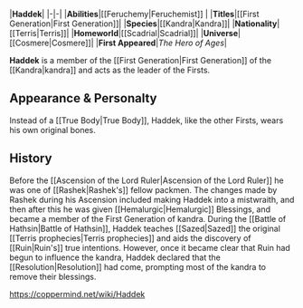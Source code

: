 |**Haddek**|
|-|-|
|**Abilities**|[[Feruchemy\|Feruchemist]] |
|**Titles**|[[First Generation\|First Generation]]|
|**Species**|[[Kandra\|Kandra]]|
|**Nationality**|[[Terris\|Terris]]|
|**Homeworld**|[[Scadrial\|Scadrial]]|
|**Universe**|[[Cosmere\|Cosmere]]|
|**First Appeared**|*The Hero of Ages*|

**Haddek** is a member of the [[First Generation\|First Generation]] of the [[Kandra\|kandra]] and acts as the leader of the Firsts.

## Appearance & Personalty
Instead of a [[True Body\|True Body]], Haddek, like the other Firsts, wears his own original bones.

## History
Before the [[Ascension of the Lord Ruler\|Ascension of the Lord Ruler]] he was one of [[Rashek\|Rashek's]] fellow packmen. The changes made by Rashek during his Ascension included making Haddek into a mistwraith, and then after this he was given [[Hemalurgic\|Hemalurgic]] Blessings, and became a member of the First Generation of kandra.
During the [[Battle of Hathsin\|Battle of Hathsin]], Haddek teaches [[Sazed\|Sazed]] the original [[Terris prophecies\|Terris prophecies]] and aids the discovery of [[Ruin\|Ruin's]] true intentions. However, once it became clear that Ruin had begun to influence the kandra, Haddek declared that the [[Resolution\|Resolution]] had come, prompting most of the kandra to remove their blessings.



https://coppermind.net/wiki/Haddek